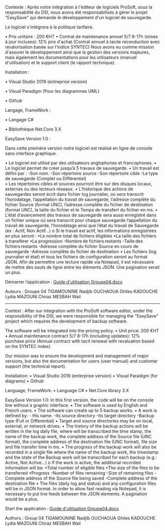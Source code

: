 Contexte :
Après notre intégration à l'éditeur de logiciels ProSoft, sous la responsabilité du DSI, nous avons été responsabilisés à gérer le projet "EasySave" qui demande le développement d'un logiciel de sauvegarde.

Le logiciel s'intégrera à la politique tarifaire.

•	Prix unitaire : 200 €HT
•	Contrat de maintenance annuel 5/7 8-17h (mises à jour incluses): 12% prix d'achat (Contrat annuel à tacite reconduction avec revalorisation basée sur l'indice SYNTEC)
Nous avons eu comme mission d'assurer le développement ainsi que la gestion des versions majeures, mais également les documentations pour les utilisateurs (manuel d'utilisation) et le support client (le rapport technique).

Installation : 

•	Visual Studio 2019 (entreprise version)

•	Visual Paradigm (Pour les diagrammes UML) 

•	Github

Langage, FrameWork :

•	Langage C#

•	Bibliothèque Net.Core 3.X

EasySave Version 1.0 : 

Dans cette première version notre logiciel est réalisé en ligne de console sans interface graphique.

•	Le logiciel est utilisé par des utilisateurs anglophones et francophones.
•	Le logiciel permet de créer jusqu’à 5 travaux de sauvegarde.
•	Un travail est défini par : 
    -Son nom.
    -Son répertoire source
    -Son répertoire cible
  	-Le type de sauvegarde (Complet ou Différentiel)			
•	Les répertoires cibles et sources pourront être sur des disques locaux, externes ou des lecteurs réseaux.
•	L’historique des actions de sauvegardes seront écrit dans fichier log journalier, où sera transcrit l’horodatage, l’appellation du travail de sauvegarde, l’adresse complète du fichier Source (format UNC), l’adresse complète du fichier de destination (format UNC), la taille du fichier et le Temps de transfert du fichier en ms.
•	L’état d’avancement des travaux de sauvegarde sera aussi enregistré dans un fichier unique où sera transcrit pour chaque sauvegarde l’appellation du travail de sauvegarde, l’horodatage ainsi que l’état du travail de Sauvegarde (ex : Actif, Non Actif...)
  o	Si le travail est actif, les informations enregistrées en plus seront : 
    	•Le nombre total de fichiers éligibles
    	•La taille des fichiers à transférer
     	•La progression
          -Nombre de fichiers restants
          -Taille des fichiers restants
          -Adresse complète du fichier Source en cours de sauvegarde
          -Adresse complète du fichier de destination
•	Les fichiers (log journalier et état) et tous les fichiers de configuration seront au format JSON. Afin de permettre une lecture rapide via Notepad, il est nécessaire de mettre des sauts de ligne entre les éléments JSON. Une pagination serait un plus.

Démarrer l’application :
[Guide d'utilisation Groupe04.docx](https://github.com/Guiltime22/EasySave_Grp4/files/7598919/Guide.d.utilisation.Groupe04.docx)



Auteurs : Groupe 04
TIGAMOUNINE Nadjib
OUCHAOUA Ghiles
KADOUCHE Lydia
MAZOUNI Chiraz
MESBAH Wail

---------------------------------------------------------------------------------------------------------------------------------------------------------------------------------------

Context :
After our integration with the ProSoft software editor, under the responsibility of the DSI, we were responsible for managing the "EasySave" project which requires the development of backup software.

The software will be integrated into the pricing policy.
• Unit price: 200 €HT
• Annual maintenance contract 5/7 8-17h (including updates): 12% purchase price (Annual contract with tacit renewal with revaluation based on the SYNTEC index)

Our mission was to ensure the development and management of major versions, but also the documentation for users (user manual) and customer support (the technical report).

Installation:
• Visual Studio 2019 (enterprise version)
• Visual Paradigm (for diagrams)
•	Github

Language, FrameWork:
• Language C#
• Net.Core library 3.X

EasySave Version 1.0:
In this first version, the code will be on the console line without a graphic interface.
• The software is used by English and French users.
• The software can create up to 5 backup works.
• A work is defined by:
    -	His name.
	  -Its source directory
	  -Its target directory
  	-Backup type (Full or Differential)
• Target and source directories may be on local, external, or network drives.
• The history of the backup actions will be written in the log daily file, where will be transcribed the time stamp, the name of the backup work, the complete address of the Source file (UNC format), the complete address of the destination file (UNC format), file size and file transfer time in ms.
• The progress of the backup work will also be recorded in a single file where the name of the backup work, the timestamp and the state of the Backup work will be transcribed for each backup (e.g.: Active, Not Active...)
      	     o If the work is active, the additional recorded information will be:
                  	•Total number of eligible files
                  	•The size of the files to be transferred
	                  •Progress
                           -Number of files remaining
                           -Size of remaining files
                           -Complete address of the Source file being saved
                           -Complete address of the destination file
• The files (daily log and status) and any configuration files will be in JSON format. In order to allow fast reading via Notepad, it is necessary to put line feeds between the JSON elements. A pagination would be a plus.

Start the application : [Guide d'utilisation Groupe04.docx](https://github.com/Guiltime22/EasySave_Grp4/files/7598921/Guide.d.utilisation.Groupe04.docx)

Authors : Group 04
TIGAMOUNINE Nadjib
OUCHAOUA Ghiles
KADOUCHE Lydia
MAZOUNI Chiraz
MESBAH Wail

